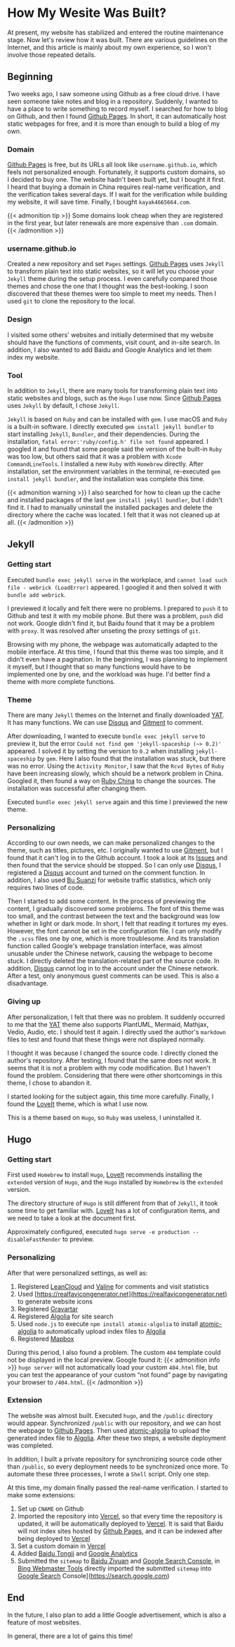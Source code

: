 # How My Wesite Was Built?


At present, my website has stabilized and entered the routine maintenance stage. Now let's review how it was built. There are various guidelines on the Internet, and this article is mainly about my own experience, so I won't involve those repeated details.
<!--more-->

## Beginning
Two weeks ago, I saw someone using Github as a free cloud drive. I have seen someone take notes and blog in a repository. Suddenly, I wanted to have a place to write something to record myself. I searched for how to blog on Github, and then I found [Github Pages](https://pages.github.com). In short, it can automatically host static webpages for free, and it is more than enough to build a blog of my own.

### Domain
[Github Pages](https://pages.github.com) is free, but its URLs all look like `username.github.io`, which feels not personalized enough. Fortunately, it supports custom domains, so I decided to buy one. The website hadn't been built yet, but I bought it first. I heard that buying a domain in China requires real-name verification, and the verification takes several days. If I wait for the verification while building my website, it will save time. Finally, I bought `kayak4665664.com`.

{{< admonition tip >}}
Some domains look cheap when they are registered in the first year, but later renewals are more expensive than `.com` domain.
{{< /admonition >}}

### username.github.io
Created a new repository and set `Pages` settings. [Github Pages](https://pages.github.com) uses `Jekyll` to transform plain text into static websites, so it will let you choose your `Jekyll` theme during the setup process. I even carefully compared those themes and chose the one that I thought was the best-looking. I soon discovered that these themes were too simple to meet my needs. Then I used `git` to clone the repository to the local.

### Design
I visited some others' websites and initially determined that my website should have the functions of comments, visit count, and in-site search. In addition, I also wanted to add Baidu and Google Analytics and let them index my website.

### Tool
In addition to `Jekyll`, there are many tools for transforming plain text into static websites and blogs, such as the `Hugo` I use now. Since [Github Pages](https://pages.github.com) uses `Jekyll` by default, I chose `Jekyll`.

`Jekyll` is based on `Ruby` and can be installed with `gem`. I use macOS and `Ruby` is a built-in software. I directly executed `gem install jekyll bundler` to start installing `Jekyll`, `Bundler`, and their dependencies. During the installation, `fatal error:'ruby/config.h' file not found` appeared. I googled it and found that some people said the version of the built-in `Ruby` was too low, but others said that it was a problem with `Xcode CommandLineTools`. I installed a new `Ruby` with `Homebrew` directly. After installation, set the environment variables in the terminal, re-executed `gem install jekyll bundler`, and the installation was complete this time.

{{< admonition warning >}}
I also searched for how to clean up the cache and installed packages of the last `gem install jekyll bundler`, but I didn't find it. I had to manually uninstall the installed packages and delete the directory where the cache was located. I felt that it was not cleaned up at all.
{{< /admonition >}}

## Jekyll
### Getting start
Executed `bundle exec jekyll serve` in the workplace, and `cannot load such file - webrick (LoadError)` appeared. I googled it and then solved it with `bundle add webrick`.

I previewed it locally and felt there were no problems. I prepared to `push` it to Github and test it with my mobile phone. But there was a problem, `push` did not work. Google didn't find it, but Baidu found that it may be a problem with `proxy`. It was resolved after unseting the proxy settings of `git`.

Browsing with my phone, the webpage was automatically adapted to the mobile interface. At this time, I found that this theme was too simple, and it didn't even have a pagination. In the beginning, I was planning to implement it myself, but I thought that so many functions would have to be implemented one by one, and the workload was huge. I'd better find a theme with more complete functions.

### Theme
There are many `Jekyll` themes on the Internet and finally downloaded [YAT](https://github.com/jeffreytse/jekyll-theme-yat). It has many functions. We can use [Disqus](Disqus.com) and [Gitment](https://github.com/imsun/gitment) to comment.

After downloading, I wanted to execute `bundle exec jekyll serve` to preview it, but the error `Could not find gem 'jekyll-spaceship (~> 0.2)'` appeared. I solved it by setting the version to `0.2` when installing `jekyll-spaceship` by `gem`. Here I also found that the installation was stuck, but there was no error. Using the `Activity Monitor`, I saw that the `Rcvd Bytes` of `Ruby` have been increasing slowly, which should be a network problem in China. Googled it, then found a way on [Ruby China](https://gems.ruby-china.com) to change the sources. The installation was successful after changing them.

Executed `bundle exec jekyll serve` again and this time I previewed the new theme.

### Personalizing
According to our own needs, we can make personalized changes to the theme, such as titles, pictures, etc. I originally wanted to use [Gitment](https://github.com/imsun/gitment), but I found that it can't log in to the Github account. I took a look at its [Issues](https://github.com/imsun/gitment/issues) and then found that the service should be stopped. So I can only use [Disqus](Disqus.com), I registered a [Disqus](Disqus.com) account and turned on the comment function. In addition, I also used [Bu Suanzi](http://busuanzi.ibruce.info) for website traffic statistics, which only requires two lines of code.

Then I started to add some content. In the process of previewing the content, I gradually discovered some problems. The font of this theme was too small, and the contrast between the text and the background was low whether in light or dark mode. In short, I felt that reading it tortures my eyes. However, the font cannot be set in the configuration file. I can only modify the `.scss` files one by one, which is more troublesome. And its translation function called Google's webpage translation interface, was almost unusable under the Chinese network, causing the webpage to become stuck. I directly deleted the translation-related part of the source code. In addition, [Disqus](Disqus.com) cannot log in to the account under the Chinese network. After a test, only anonymous guest comments can be used. This is also a disadvantage.

### Giving up
After personalization, I felt that there was no problem. It suddenly occurred to me that the [YAT](https://github.com/jeffreytse/jekyll-theme-yat) theme also supports PlantUML, Mermaid, Mathjax, Vedio, Audio, etc. I should test it again. I directly used the author's `markdown` files to test and found that these things were not displayed normally.

I thought it was because I changed the source code. I directly cloned the author's repository. After testing, I found that the same does not work. It seems that it is not a problem with my code modification. But I haven't found the problem. Considering that there were other shortcomings in this theme, I chose to abandon it.

I started looking for the subject again, this time more carefully. Finally, I found the [LoveIt](https://github.com/dillonzq/LoveIt) theme, which is what I use now.

This is a theme based on `Hugo`, so `Ruby` was useless, I uninstalled it.

## Hugo
### Getting start
First used `Homebrew` to install `Hugo`, [LoveIt](https://github.com/dillonzq/LoveIt) recommends installing the `extended` version of `Hugo`, and the `Hugo` installed by `Homebrew` is the `extended` version.

The directory structure of `Hugo` is still different from that of `Jekyll`, it took some time to get familiar with. [LoveIt](https://github.com/dillonzq/LoveIt) has a lot of configuration items, and we need to take a look at the document first.

Approximately configured, executed `hugo serve -e production --disableFastRender` to preview.

### Personalizing
After that were personalized settings, as well as:
1. Registered [LeanCloud](https://www.leancloud.cn) and [Valine](https://valine.js.org) for comments and visit statistics
2. Used [https://realfavicongenerator.net](https://realfavicongenerator.net) to generate website icons
3. Registered [Gravartar](http://Gravatar.com)
4. Registered [Algolia](https://www.algolia.com) for site search
5. Used `node.js` to execute `npm install atomic-algolia` to install [atomic-algolia](https://github.com/chrisdmacrae/atomic-algolia) to automatically upload index files to [Algolia](https://www.algolia.com)
6. Registered [Mapbox](https://www.mapbox.com)

During this period, I also found a problem. The custom `404` template could not be displayed in the local preview. Google found it:
{{< admonition info >}}
`hugo server` will not automatically load your custom `404.html` file, but you can test the appearance of your custom “not found” page by navigating your browser to `/404.html`.
{{< /admonition >}}

### Extension
The website was almost built. Executed `hugo`, and the `/public` directory would appear. Synchronized `/public` with our repository, and we can host the webpage to [Github Pages](https://pages.github.com). Then used [atomic-algolia](https://github.com/chrisdmacrae/atomic-algolia) to upload the generated index file to [Algolia](https://www.algolia.com). After these two steps, a website deployment was completed.

In addition, I built a private repository for synchronizing source code other than `/public`, so every deployment needs to be synchronized once more. To automate these three processes, I wrote a `Shell` script. Only one step.

At this time, my domain finally passed the real-name verification. I started to make some extensions:
1. Set up `CNAME` on Github
2. Imported the repository into [Vercel](https://vercel.com/), so that every time the repository is updated, it will be automatically deployed to [Vercel](https://vercel.com/). It is said that Baidu will not index sites hosted by [Github Pages](https://pages.github.com), and it can be indexed after being deployed to [Vercel](https://vercel.com/)
3. Set a custom domain in [Vercel](https://vercel.com/)
4. Added [Baidu Tongji](https://tongji.baidu.com/) and [Google Analytics](https://analytics.google.com/)
5. Submitted the `sitemap` to [Baidu Ziyuan](https://ziyuan.baidu.com/) and [Google Search Console](https://search.google.com), in [Bing Webmaster Tools](https://www.bing.com/webmasters/) directly imported the submitted `sitemap` into [Google Search](https://search.google.com) Console](https://search.google.com)

## End
In the future, I also plan to add a little Google advertisement, which is also a feature of most websites.

In general, there are a lot of gains this time!
